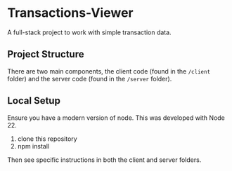 # Transactions-Viewer

A full-stack project to work with simple transaction data.

## Project Structure

There are two main components, the client code (found in the `/client` folder) and the server code
(found in the `/server` folder).

## Local Setup

Ensure you have a modern version of node. This was developed with Node 22.

1. clone this repository
2. npm install

Then see specific instructions in both the client and server folders.
